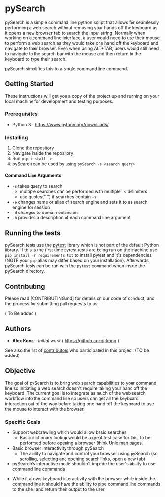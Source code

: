 # pySearch

pySearch is a simple command line python script that allows for seamlessly performing a web search without removing your hands off the keyboard as it opens a new browser tab to search the input string. Normally when working on a command line interface, a user would need to use their mouse to perform a web search as they would take one hand off the keyboard and navigate to their browser. Even when using ALT+TAB, users would still need to navigate to the search bar with the mouse and then return to the keyboard to type their search. 

pySearch simplifies this to a single command line command.


## Getting Started

These instructions will get you a copy of the project up and running on your local machine for development and testing purposes.

### Prerequisites
- Python  3 - https://www.python.org/downloads/ 

### Installing

1. Clone the repository
1. Navigate inside the repository
1. Run `pip install -e`
1. pySearch can be used by using `pySearch -s <search query>`

#### Command Line Arguments 
- `-s`  takes query to search
  * multiple searches can be performed with multiple `-s` delimiters
  * use quotes(" ") if searches contain `-s`
- `-e`  changes name or alias of search engine and sets it to as search engine for session 
- `-d`  changes to domain extension 
- `-h`  provides a description of each command line argument


## Running the tests

pySearch tests use the [pytest](https://docs.pytest.org) library which is not part of the default Python library. If this is the first time pytest tests are being run on the machine use `pip install -r requirements.txt` to install pytest and it's dependencies (NOTE your `pip` alias may differ based on your installation). Afterwards pySearch tests can be run with the `pytest` command when inside the pySearch directory.

## Contributing

Please read [CONTRIBUTING.md] for details on our code of conduct, and the process for submitting pull requests to us.

( To Be added )


## Authors

* **Alex Kong** - *Initial work* ( https://github.com/jrkong )

See also the list of [contributors](https://github.com/your/project/contributors) who participated in this project. (TO be added) 


## Objective 

The goal of pySearch is to bring web search capabilities to your command line so initiating a web search doesn't require taking your hand off the keyboard. The current goal is to integrate as much of the web search workflow into the command line so users can get all the keyboard interaction out of the way before taking one hand off the keyboard to use the mouse to interact with the browser.

### Specific Goals 

 - Support webcrawling which would allow basic searches 
      * Basic dictionary lookup would be a great test case for this, to be performed before opening a browser (think Unix man pages. 
 - Basic browser interactivity through pySearch 
   * The ability to navigate and control your browser using pySearch (so scrolling, selecting and opening search links, open a new tab)
 - pySearch's interactive mode shouldn't impede the user's ability to use command line commands 
  * While it allows keyboard interactivity with the browser while inside the command line it should have the ability to pipe command line commands to the shell and return their output to the user


